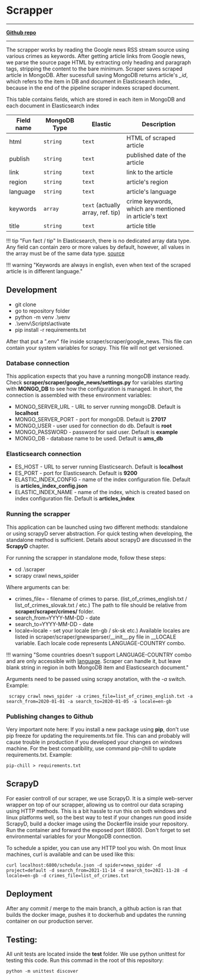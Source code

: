 # Scrapper

---
[**Github repo**](https://github.com/FIIT-TEAM8/scraper)

---

The scrapper works by reading the Google news RSS stream source using various crimes as keywords. After getting article links from Google news, we parse the source page HTML by extracting only heading and paragraph tags, stripping the content to the bare minimum. Scraper saves scraped article in MongoDB. After sucessfull saving MongoDB returns article's *\_id*, which refers to the item in DB and document in Elasticsearch index, because in the end of the pipeline scraper indexes scraped document.

This table contains fields, which are stored in each item in MongoDB and each document in Elasticsearch index

| Field name | MongoDB Type | Elastic | Description |
| ------------- | ------------- | ----------- |----------- |
| html  | `string`  | `text`  | HTML of scraped article |
| publish | `string`  | `text` | published date of the article |
| link | `string`  | `text` | link to the article |
| region | `string`  | `text` | article's region |
| language | `string`  | `text` | article's language |
| keywords | `array`  | `text` (actually array, ref. tip) | crime keywords, which are mentioned in article's text |
| title | `string`  | `text` | article title |

!!! tip "Fun fact / tip"
    In Elasticsearch, there is no dedicated array data type. Any field can contain zero or more values by default, however, all values in the array must be of the same data type. [source](https://www.elastic.co/guide/en/elasticsearch/reference/current/array.html)
    
!!! warning "Keywords are always in english, even when text of the scraped article is in different language."


## Development
  * git clone <url>
  * go to repository folder
  * python -m venv .\venv
  * .\venv\Scripts\activate
  * pip install -r requirements.txt

After that put a ".env" file inside scraper/scraper/google_news. This file can contain your system variables for scrapy. This file will not get versioned.


### Database connection
This application expects that you have a running mongoDB instance ready. Check **scraper/scraper/google_news/settings.py** for variables starting with **MONGO_DB** to see how the configuration is managed. In short, the connection is assembled with these environment variables:

 * MONGO_SERVER_URL - URL to server running mongoDB. Default is **localhost**
 * MONGO_SERVER_PORT - port for mongoDB. Default is **27017**
 * MONGO_USER - user used for connection do db. Default is **root**
 * MONGO_PASSWORD - password for said user. Default is **example**
 * MONGO_DB - database name to be used. Default is **ams_db**
 
### Elasticsearch connection
 * ES_HOST - URL to server running Elasticsearch. Default is **localhost**
 * ES_PORT - port for Elasticsearch. Default is **9200**
 * ELASTIC_INDEX_CONFIG - name of the index configuration file. Default is **articles_index_config.json**
 * ELASTIC_INDEX_NAME - name of the index, which is created based on index configuration file. Default is **articles_index**

### Running the scrapper
This application can be launched using two different methods: standalone or using scrapyD server abstraction. For quick testing when developing, the standalone method is sufficient. Details about scrapyD are discussed in the **ScrapyD** chapter. 

For running the scrapper in standalone mode, follow these steps:

  * cd .\scraper
  * scrapy crawl news_spider <ARGUMENTS>

Where arguments can be:
    
  * crimes_file=<FILENAME> - filename of crimes to parse. (list_of_crimes_english.txt / list_of_crimes_slovak.txt / etc.) The path to file should be relative       from **scraper/scraper/crimes/** folder.
  * search_from=YYYY-MM-DD - date
  * search_to=YYYY-MM-DD - date
  * locale=locale - set your locale (en-gb / sk-sk etc.) Available locales are listed in scraper/scraper/gnewsparser/\_\_init\_\_.py file in \_\_LOCALE variable. Each locale code represents LANGUAGE-COUNTRY combo.
 
!!! warning "Some countries doesn't support LANGUAGE-COUNTRY combo and are only accessible with [language](https://developers.google.com/admin-sdk/directory/v1/languages). Scraper can handle it, but leave blank string in region in both MongoDB item and Elasticsearch document."
 
Arguments need to be passed using scrapy anotation, with the _-a_ switch.
Example:
 
```
 scrapy crawl news_spider -a crimes_file=list_of_crimes_english.txt -a search_from=2020-01-01 -a search_to=2020-01-05 -a locale=en-gb
```

### Publishing changes to Github
Very important note here: If you install a new package using **pip**, don't use pip freeze for updating the requirements.txt file. This can and probably will cause trouble in production if you developed your changes on windows machine. For the best compatibility, use command pip-chill to update requirements.txt. Example:

```
pip-chill > requirements.txt
```


## ScrapyD
For easier controll of our scraper, we use ScrapyD. It is a simple web-server wrapper on top of our scrapper, allowing us to control our data scraping using HTTP methods. This is a bit hassle to run this on both windows and linux platforms well, so the best way to test if your changes run good inside ScrapyD, build a docker image using the Dockerfile inside your repository. Run the container and forward the exposed port (6800). Don't forget to set environmental variables for your MongoDB connection. 

To schedule a spider, you can use any HTTP tool you wish. On most linux machines, curl is available and can be used like this:

```
curl localhost:6800/schedule.json -d spider=news_spider -d project=default -d search_from=2021-11-14 -d search_to=2021-11-28 -d locale=en-gb -d crimes_file=list_of_crimes.txt
```


## Deployment
After any commit / merge to the main branch, a github action is ran that builds the docker image, pushes it to dockerhub and updates the running container on our production server.


## Testing:
All unit tests are located inside the **test** folder. We use python unittest for testing this code. Run this commad in the root of this repository:

```
python -m unittest discover
```
